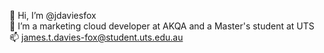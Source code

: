 👋 Hi, I’m @jdaviesfox <br>
👀 I’m a marketing cloud developer at AKQA and a Master's student at UTS <br>
📫 james.t.davies-fox@student.uts.edu.au <br>
